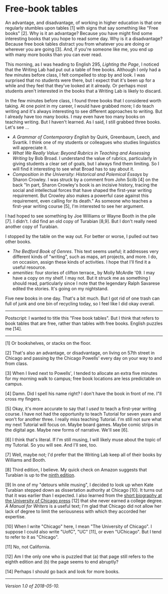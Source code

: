 Free-book tables
================

An advantage, and disadvantage, of working in higher education is that
one regularly stumbles upon tables [1] with signs that say something
like "Free books" [2].  Why is it an advantage?  Because you have might
find some interesting books that you hope to read some day.  Why is it
a disadvantage?  Because free book tables distract you from whatever you
are doing or wherever you are going [3].  And, if you're someone like me,
you end up with many more books than you can ever read.

This morning, as I was heading to English 295, _Lighting the Page_, I
noticed that the Writing Lab had put out a table of free books.  Although I
only had a few minutes before class, I felt compelled to stop by and look.
I was surprised that no students were there, but I expect that it's
been up for a while and they feel that they've looked at it already.
Or perhaps most students aren't interested in the books that a Writing
Lab is likely to discard.

In the few minutes before class, I found three books that I considered
worth taking.  At one point in my career, I would have grabbed more; I
do teach writing and it's always interesting to see different approaches
to writing.  But I already have too many books. I may even have too many
books on teaching writing.  But I haven't learned. As I said, I still
grabbed three books.  Let's see ...

* _A Grammar of Contemporary English_ by Quirk, Greenbaum,
  Leech, and Svartik.  I think one of my students or colleagues who studies
  linguistics will appreciate it.
* _What We Really Value: Beyond Rubrics in Teaching
  and Assessing Writing_ by Bob Broad.  I understand the value of rubrics,
  particularly in giving students a clear set of goals, but I always
  find them limiting.  So I will find it interesting to see what Broad
  has to say about it.
* _Composition in the University: Historical and
  Polemical Essays_ by Sharon Crowley.  I was struck by a comment from
  John Scilb [4] on the back "In part, Sharon Crowley's book is an incisive
  history, tracing the social and intellectual forces that have shaped
  the first-year writing requirement.  But Crowley also makes a powerful
  case against this requirement, even calling for its death."  As someone
  who teaches a first-year writing course [5], I'm interested to see
  her argument.

I had hoped to see something by Joe Williams or Wayne Booth in the pile
[7].  I didn't.  I did find an old copy of Turabian [8,9].  But I don't really
need another copy of Turabian.

I stopped by the table on the way out.  For better or worse, I pulled
out two other books.

* _The Bedford Book of Genres_.  This text seems useful; it
  addresses very different kinds of "writing", such as maps, art projects,
  and more.  I do, on occasion, assign these kinds of activities.
  I hope that I'll find it a useful resource.
* _amenities_: four stories of clifton terrace_ by Molly McArdle '09.
  I may have a copy on my shelf.  I may not.  But it struck me as
  something I should read, particularly since I note that the legendary
  Ralph Savarese edited the stories.  It's going on my nightstand.

Five new books in one day.  That's a bit much.  But I got rid of one
trash can full of junk and one bin of recycling today, so I feel  like
I did okay overall.

---

Postscript: I wanted to title this "Free book tables".  But I think that
refers to book tables that are free, rather than tables with free books.
English puzzles me [14].

---

[1] Or bookshelves, or stacks on the floor.

[2] That's also an advantage, or disadvantage, on living on 57th street in
Chicago and passing by the Chicago Powells' every day on your way to and
from class.

[3] When I lived next to Powells', I tended to allocate an extra five minutes
for my morning walk to campus; free book locations are less predictable on
campus.

[4] Damn.  Did I spell his name right?  I don't have the book in front of
me.  I"ll cross my fingers.

[5] Okay, it's more accurate to say that I *used to* teach a first-year
writing course.  I have not had the opportunity to teach Tutorial for
seven years and won't for another three.  I really miss teaching Tutorial.
I'm still not sure what my next Tutorial will focus on.  Maybe board
games.  Maybe comic strips in the digital age.  Maybe new forms of narrative.
We'll see [6].

[6] I think that's literal.  If I'm still musing, I will likely muse about
the topic of my Tutorial.  So you will see.  And I'll see, too.

[7] Well, maybe not; I'd prefer that the Writing Lab keep all of their
books by Williams and Booth.

[8] Third edition, I believe.  My quick check on Amazon suggests that
Turabian is up to the [ninth edition](https://www.amazon.com/Manual-Writers-Research-Papers-Dissertations/dp/022643057X/).  

[9] In one of my "detours while musing", I decided to look up when
Kate Turabian stepped down as dissertation authority at Chicago [10].
It turns out that it was earlier than I expected.  I also
learned from the [short biography at the University of Chicago
press](http://press.uchicago.edu/books/turabian/turabian_who.html) [12]
that she never earned a college degree.  _A Manual for Writers_ is
a useful text; I'm glad that Chicago did not allow her lack of degree
to limit the seriousness with which they accorded her expertise.  

[10] When I write "Chicago" here, I mean "The University of Chicago".
I suppose I could also write "UofC", "UC" [11], or even "UChicago".
But I tend to refer to it as "Chicago".

[11] No, not California.

[12] Am I the only one who is puzzled that (a) that page still refers to
the eighth edition and (b) the page seems to end abruptly?

[14] Perhaps I should go back and look for more books.

---

*Version 1.0 of 2018-05-10.*
